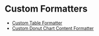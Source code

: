 # Custom Formatters

- [Custom Table Formatter](./formatter/custom-table-formatter.html)
- [Custom Donut Chart Content Formatter](./formatter/custom-donut-chart-content-formatter.html)
